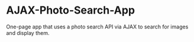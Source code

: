 # AJAX-Photo-Search-App
One-page app that uses a photo search API via AJAX to search for images and display them.  
